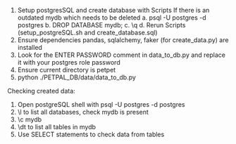 1. Setup postgresSQL and create database with Scripts
    If there is an outdated mydb which needs to be deleted
    a. psql -U postgres -d postgres
    b. DROP DATABASE mydb;
    c. \q
    d. Rerun Scripts (setup_postgreSQL.sh and create_database.sql)
2. Ensure dependencies pandas, sqlalchemy, faker (for create_data.py) are installed
3. Look for the ENTER PASSWORD comment in data_to_db.py and replace it with your postgres role password
4. Ensure current directory is petpet
5. python ./PETPAL_DB/data/data_to_db.py

Checking created data:

1. Open postgreSQL shell with psql -U postgres -d postgres
2. \l to list all databases, check mydb is present
3. \c mydb
4. \dt to list all tables in mydb
5. Use SELECT statements to check data from tables 
